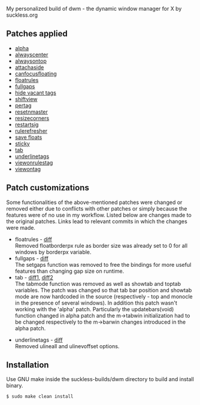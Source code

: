My personalized build of dwm - the dynamic window manager for X by suckless.org
<!-- TODO: Update manual so it shows correct keybinds -->

## Patches applied
- [alpha](https://dwm.suckless.org/patches/alpha/dwm-alpha-20201019-61bb8b2.diff)
- [alwayscenter](https://dwm.suckless.org/patches/alwayscenter/dwm-alwayscenter-20200625-f04cac6.diff)
- [alwaysontop](https://dwm.suckless.org/patches/alwaysontop/alwaysontop-6.2.diff)
- [attachaside](https://dwm.suckless.org/patches/attachaside/dwm-attachaside-6.3.diff)
- [canfocusfloating](https://dwm.suckless.org/patches/canfocusfloating/dwm-canfocusfloating-20210724-b914109.diff)
- [floatrules](https://dwm.suckless.org/patches/floatrules/dwm-floatrules-20210801-138b405.diff)
- [fullgaps](https://dwm.suckless.org/patches/fullgaps/dwm-fullgaps-6.2.diff)
- [hide vacant tags](https://dwm.suckless.org/patches/hide_vacant_tags/dwm-hide_vacant_tags-6.3.diff)
- [shiftview](https://github.com/baj0k/suckless-builds/commit/eedb5ce78ce2a2b87dc1012479d8301ba8482b84)
- [pertag](https://dwm.suckless.org/patches/pertag/dwm-pertag-20200914-61bb8b2.diff) <!-- TODO: check if any of the previous patches had a version that works with pertag -->
- [resetnmaster](https://dwm.suckless.org/patches/resetnmaster/dwm-resetnmaster-pertag-6.3.diff)
- [resizecorners](https://dwm.suckless.org/patches/resizecorners/dwm-resizecorners-6.2.diff)
- [restartsig](https://dwm.suckless.org/patches/restartsig/dwm-restartsig-20180523-6.2.diff)
- [rulerefresher](https://dwm.suckless.org/patches/rulerefresher/dwm-rulerefresher-6.2.diff)
- [save floats](https://dwm.suckless.org/patches/save_floats/dwm-savefloats-20181212-b69c870.diff)
- [sticky](https://dwm.suckless.org/patches/sticky/dwm-sticky-6.1.diff)
- [tab](https://dwm.suckless.org/patches/tab/dwm-tab-i3like-20211121-a786211.diff)
- [underlinetags](https://dwm.suckless.org/patches/underlinetags/dwm-underlinetags-6.2.diff)
- [viewonrulestag](https://dwm.suckless.org/patches/viewonrulestag/dwm-viewonrulestag-20220410-bece862.diff)
- [viewontag](https://dwm.suckless.org/patches/viewontag/dwm-viewontag-20210312-61bb8b2.diff)

## Patch customizations
Some functionalities of the above-mentioned patches were changed or removed either due to conflicts with other patches or simply because the features were of no use in my workflow. Listed below are changes made to the original patches. Links lead to relevant commits in which the changes were made.
- floatrules - [diff](https://github.com/baj0k/suckless-builds/commit/8fe82911a5c340dde990d57b0c58fbdf98942ed0)  
Removed floatborderpx rule as border size was already set to 0 for all windows by borderpx variable. 
- fullgaps - [diff](https://github.com/baj0k/suckless-builds/commit/bb92d6fcc7fd2850ed8474a85ad57ddcc9454914)  
The setgaps function was removed to free the bindings for more useful features than changing gap size on runtime.
- tab - [diff1](https://github.com/baj0k/suckless-builds/commit/cb4448b3600081358d5fcf05084e03980ac25c77), [diff2](https://github.com/baj0k/suckless-builds/commit/351a574484cd6e550985b6990adbc45c671ed98e)  
The tabmode function was removed as well as showtab and toptab variables. The patch was changed so that tab bar position and showtab mode are now hardcoded in the source (respectively - top and monocle in the presence of several windows). In addition this patch wasn't working with the 'alpha' patch. Particularly the updatebars(void) function changed in alpha patch and the m->tabwin initialization had to be changed respectively to the m->barwin changes introduced in the alpha patch.
<!-- TODO: change tab patch so that it respects gaps. Probably can be done by making monocle layout respect gaps --> 
- underlinetags - [diff](https://github.com/baj0k/suckless-builds/commit/5ffea6b226be0f670c984e53410a545b8fb86c66)  
Removed ulineall and ulinevoffset options.

## Installation
Use GNU make inside the suckless-builds/dwm directory to build and install binary.
```
$ sudo make clean install
```
